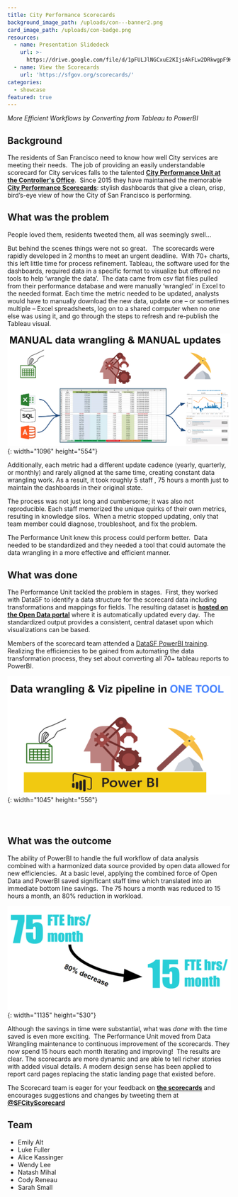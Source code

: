 ```yaml
---
title: City Performance Scorecards
background_image_path: /uploads/con---banner2.png
card_image_path: /uploads/con-badge.png
resources:
  - name: Presentation Slidedeck
    url: >-
      https://drive.google.com/file/d/1pFULJlNGCxuE2KIjsAkFLw2DRkwgpF9K/view?usp=sharing
  - name: View the Scorecards
    url: 'https://sfgov.org/scorecards/'
categories:
  - showcase
featured: true
---
```


*More Efficient Workflows by Converting from Tableau to PowerBI*

## Background

The residents of San Francisco need to know how well City services are meeting their needs.&nbsp; The job of providing an easily understandable scorecard for City services falls to the talented **[City Performance Unit at the Controller's Office](https://sfcontroller.org/city-performance)**.&nbsp; Since 2015 they have maintained the memorable **[City Performance Scorecards](https://sfgov.org/scorecards/)**\: stylish dashboards that give a clean, crisp, bird’s-eye view of how the City of San Francisco is performing.&nbsp;&nbsp;

## What was the problem

People loved them, residents tweeted them, all was seemingly swell…

But behind the scenes things were not so great. &nbsp; The scorecards were rapidly developed in 2 months to meet an urgent deadline.&nbsp; With 70+ charts, this left little time for process refinement. Tableau, the software used for the dashboards, required data in a specific format to visualize but offered no tools to help ‘wrangle the data’.&nbsp; The data came from csv flat files pulled from their performance database and were manually ‘wrangled’ in Excel to the needed format. Each time the metric needed to be updated, analysts would have to manually download the new data, update one – or sometimes multiple – Excel spreadsheets, log on to a shared computer when no one else was using it, and go through the steps to refresh and re-publish the Tableau visual.&nbsp;

![](/uploads/manual-data.png){: width="1096" height="554"}

Additionally, each metric had a different update cadence (yearly, quarterly, or monthly) and rarely aligned at the same time, creating constant data wrangling work. As a result, it took roughly 5 staff , 75 hours a month just to maintain the dashboards in their original state.

The process was not just long and cumbersome; it was also not reproducible. Each staff memorized the unique quirks of their own metrics, resulting in knowledge silos.&nbsp; When a metric stopped updating, only that team member could diagnose, troubleshoot, and fix the problem.

The Performance Unit knew this process could perform better.&nbsp; Data needed to be standardized and they needed a tool that could automate the data wrangling in a more effective and efficient manner.

## What was done

The Performance Unit tackled the problem in stages.&nbsp; First, they worked with DataSF to identify a data structure for the scorecard data including transformations and mappings for fields. The resulting dataset is&nbsp;**[hosted on the Open Data portal](https://data.sfgov.org/City-Management-and-Ethics/Scorecard-Measures/kc49-udxn)** where it is automatically updated every day.&nbsp; The standardized output provides a consistent, central dataset upon which visualizations can be based.&nbsp;

Members of the scorecard team attended a [DataSF PowerBI training](https://datasf.org/academy/intro-to-power-bi/).&nbsp; Realizing the efficiencies to be gained from automating the data transformation process, they set about converting all 70+ tableau reports to PowerBI.&nbsp;&nbsp;

![](/uploads/data-wrangling.png){: width="1045" height="556"}

### &nbsp;

## What was the outcome

The ability of PowerBI to handle the full workflow of data analysis&nbsp; combined with a harmonized data source provided by open data allowed for new efficiencies.&nbsp; At a basic level, applying the combined force of Open Data and PowerBI saved significant staff time which translated into an immediate bottom line savings.&nbsp; The 75 hours a month was reduced to 15 hours a month, an 80% reduction in workload.&nbsp;

![](/uploads/75-hours.png){: width="1135" height="530"}

Although the savings in time were substantial, what was *done* with the time saved is even more exciting.&nbsp; The Performance Unit moved from Data Wrangling maintenance to continuous improvement of the scorecards. They now spend 15 hours each month iterating and improving\!&nbsp; The results are clear. The scorecards are more dynamic and are able to tell richer stories with added visual details. A modern design sense has been applied to report card pages replacing the static landing page that existed before.&nbsp;

The Scorecard team is eager for your feedback on **[the scorecards](https://sfgov.org/scorecards/)** and encourages suggestions and changes by tweeting them at **[@SFCityScorecard](https://twitter.com/SFCityScorecard)**

## Team

* Emily Alt
* Luke Fuller
* Alice Kassinger
* Wendy Lee
* Natash Mihal
* Cody Reneau
* Sarah Small

&nbsp;